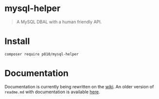 # mysql-helper

> A MySQL DBAL with a human friendly API.


# Install

```
composer require p810/mysql-helper
```


# Documentation

Documentation is currently being rewritten on the [wiki](https://github.com/p810/mysql-helper/wiki). An older version of `readme.md` with documentation is available [here](https://github.com/p810/mysql-helper/blob/b53371330e4dc1c5acb2763e4f0ba859d11f637a/readme.md).
